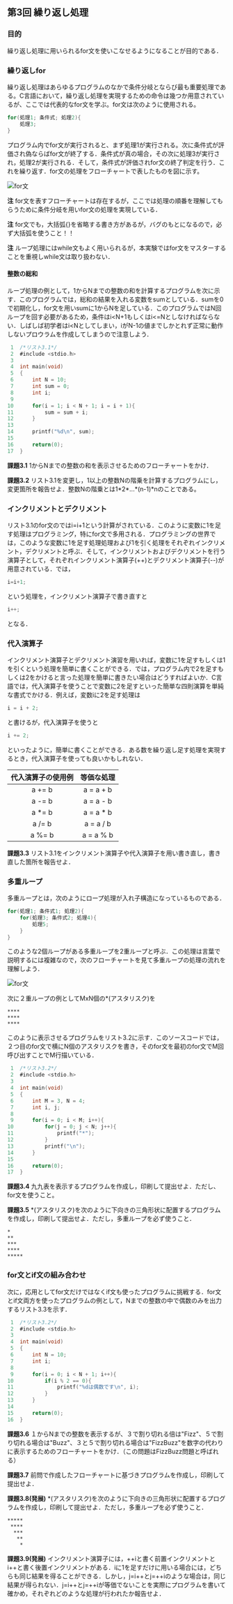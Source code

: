 ## 第3回 繰り返し処理

### 目的

繰り返し処理に用いられるfor文を使いこなせるようになることが目的である．

### 繰り返しfor

繰り返し処理はあらゆるプログラムのなかで条件分岐とならび最も重要処理である。C言語において，繰り返し処理を実現するための命令は幾つか用意されているが、ここでは代表的なfor文を学ぶ。for文は次のように使用される。   

```c
for(処理1; 条件式; 処理2){
	処理3;
}
```

プログラム内でfor文が実行されると、まず処理1が実行される。次に条件式が評価され偽ならばfor文が終了する．条件式が真の場合，その次に処理3が実行され，処理2が実行される．そして，条件式が評価されfor文の終了判定を行う．これを繰り返す．for文の処理をフローチャートで表したものを図に示す。

![for文](flowchart-for.png)

__注__ for文を表すフローチャートは存在するが，ここでは処理の順番を理解してもらうために条件分岐を用いfor文の処理を実現している．

__注__ for文でも，大括弧{}を省略する書き方があるが，バグのもとになるので，必ず大括弧を使うこと！！

__注__ ループ処理にはwhile文もよく用いられるが，本実験ではfor文をマスターすることを重視しwhile文は取り扱わない．

#### 整数の総和

ループ処理の例として，1からNまでの整数の和を計算するプログラムを次に示す．このプログラムでは，総和の結果を入れる変数をsumとしている．sumを0で初期化し，for文を用いsumに1からNを足している．このプログラムではN回ループを回す必要があるため，条件はi<N+1もしくはi<=Nとしなければならない．しばしば初学者はi<Nとしてしまい，iがN-1の値までしかとれず正常に動作しないプロウラムを作成してしまうので注意しよう．

```c
 1	/*リスト3.1*/
 2	#include <stdio.h>
 3
 4	int main(void)
 5	{
 6	    int N = 10;
 7	    int sum = 0;
 8	    int i;
 9
10	    for(i = 1; i < N + 1; i = i + 1){
11	        sum = sum + i;
12	    }
13
14	    printf("%d\n", sum);
15
16	    return(0);
17	}
```

__課題3.1__ 1からNまでの整数の和を表示させるためのフローチャートをかけ．

__課題3.2__ リスト3.1を変更し，1以上の整数Nの階乗を計算するプログラムにし，変更箇所を報告せよ．整数Nの階乗とは1\*2*...*(n-1)*nのことである。

### インクリメントとデクリメント

リスト3.1のfor文のではi=i+1という計算がされている．このように変数に1を足す処理はプログラミング，特にfor文で多用される．プログラミングの世界では，このような変数に1を足す処理処理および1を引く処理をそれぞれインクリメント，デクリメントと呼ぶ．そして，インクリメントおよびデクリメントを行う演算子として，それぞれインクリメント演算子(++)とデクリメント演算子(--)が用意されている．では，

```c
i=i+1;
```

という処理を，インクリメント演算子で書き直すと

```c
i++;
```

となる．

### 代入演算子

インクリメント演算子とデクリメント演習を用いれば，変数に1を足すもしくは1を引くという処理を簡単に書くことができる．では，プログラム内で2を足すもしくは2をかけると言った処理を簡単に書きたい場合はどうすればよいか．C言語では，代入演算子を使うことで変数に2を足すといった簡単な四則演算を単純な書式でかける．例えば，変数iに2を足す処理は

```c
i = i + 2;
```

と書けるが，代入演算子を使うと

```c
i += 2;
```

といったように，簡単に書くことができる．ある数を繰り返し足す処理を実現するとき，代入演算子を使っても良いかもしれない．

|代入演算子の使用例|  等価な処理  |
|:---:|:-----:|
|  a += b  |  a = a + b |
|  a -= b  |  a = a - b |
|  a *= b  |  a = a * b |
|  a /= b  |  a = a / b |
|  a %= b  |  a = a % b |

__課題3.3__ リスト3.1をインクリメント演算子や代入演算子を用い書き直し，書き直した箇所を報告せよ．

### 多重ループ

多重ループとは，次のようにロープ処理が入れ子構造になっているものである．

```c
for(処理1; 条件式1; 処理2){
    for(処理3; 条件式2; 処理4){
        処理5;
    }
}
```

このような2個ループがある多重ループを2重ループと呼ぶ．この処理は言葉で説明するには複雑なので，次のフローチャートを見て多重ループの処理の流れを理解しよう．

![for文](flowchart-loop.png)

次に２重ループの例としてMxN個の*(アスタリスク)を

```
****
****
****
```

このように表示させるプログラムをリスト3.2に示す．このソースコードでは，２つ目のfor文で横にN個のアスタリスクを書き，そのfor文を最初のfor文でM回呼び出すことでM行描いている．

```c
 1	/*リスト3.2*/
 2	#include <stdio.h>
 3
 4	int main(void)
 5	{
 6	    int M = 3, N = 4;
 7	    int i, j;
 8
 9	    for(i = 0; i < M; i++){
10	        for(j = 0; j < N; j++){
11	            printf("*");
12	        }
13	        printf("\n");
14	    }
15
16	    return(0);
17	}
```

__課題3.4__ 九九表を表示するプログラムを作成し，印刷して提出せよ．ただし、for文を使うこと。

__課題3.5__ *(アスタリスク)を次のように下向きの三角形状に配置するプログラムを作成し，印刷して提出せよ．ただし，多重ループを必ず使うこと．

```
*
**
***
****
*****
```

### for文とif文の組み合わせ

次に，応用としてfor文だけではなくif文も使ったプログラムに挑戦する．for文とif文両方を使ったプログラムの例として，Nまでの整数の中で偶数のみを出力するリスト3.3を示す．

```c
 1	/*リスト3.2*/
 2	#include <stdio.h>
 3
 4	int main(void)
 5	{
 6	    int N = 10;
 7	    int i;
 8
 9	    for(i = 0; i < N + 1; i++){
10	        if(i % 2 == 0){
11	            printf("%dは偶数です\n", i);
12	        }
13	    }
14
15	    return(0);
16	}
```

__課題3.6__ １からNまでの整数を表示するが、３で割り切れる倍は"Fizz"、５で割り切れる場合は"Buzz"、３と５で割り切れる場合は"FizzBuzz"を数字の代わりに表示するためのフローチャートをかけ．（この問題はFizzBuzz問題と呼ばれる）

__課題3.7__ 前問で作成したフローチャートに基づきプログラムを作成し，印刷して提出せよ．


__課題3.8(発展)__ *(アスタリスク)を次のように下向きの三角形状に配置するプログラムを作成し，印刷して提出せよ．ただし，多重ループを必ず使うこと．

```
*****
 ****
  ***
   **
    *
```
__課題3.9(発展)__ インクリメント演算子には，++iと書く前置インクリメントとi++と書く後置インクリメントがある．iに1を足すだけに用いる場合には，どちらも同じ結果を得ることができる．しかし，j=i++とj=++iのような場合は，同じ結果が得られない．j=i++とj=++iが等価でないことを実際にプログラムを書いて確かめ，それぞれどのような処理が行われたか報告せよ．
